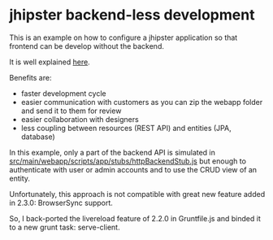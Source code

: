 jhipster backend-less development
=================================

This is an example on how to configure a jhipster application so that frontend can be develop without the backend.

It is well explained [here](https://ruhul.wordpress.com/2014/11/03/backendless-development-with-angularjs/).

Benefits are:

  * faster development cycle
  * easier communication with customers as you can zip the webapp folder and send it to them for review
  * easier collaboration with designers
  * less coupling between resources (REST API) and entities (JPA, database)

In this example, only a part of the backend API is simulated in [src/main/webapp/scripts/app/stubs/httpBackendStub.js](src/main/webapp/scripts/app/stubs/httpBackendStub.js) but enough to authenticate with user or admin accounts and to use the CRUD view of an entity.

Unfortunately, this approach is not compatible with great new feature added in 2.3.0: BrowserSync support.

So, I back-ported the livereload feature of 2.2.0 in Gruntfile.js and binded it to a new grunt task: serve-client.



